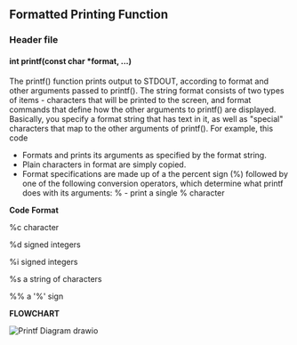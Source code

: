 ## Formatted Printing Function

### Header file
#### int printf(const char *format, ...)
The printf() function prints output to STDOUT, according to format and
other arguments passed to printf(). The string format consists of two
types of items - characters that will be printed to the screen, and
format commands that define how the other arguments to printf() are
displayed. Basically, you specify a format string that has text in it,
as well as "special" characters that map to the other arguments of
printf(). For example, this code
- Formats and prints its arguments as specified by the format string.
- Plain characters in format are simply copied.
- Format specifications are made up of a the percent sign (%) followed by one of the following conversion
operators, which determine what printf does with its arguments:
% - print a single % character

**Code**	**Format**

%c    character

%d    signed integers

%i    signed integers

%s    a string of characters

%% 		a '%' sign

**FLOWCHART**

![Printf Diagram drawio](https://user-images.githubusercontent.com/90810410/160452342-1b4282cf-f7c7-49e7-a0ce-7df50d601299.png)
